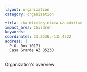 ```yaml
---
layout: organization
category: organization

title: The Missing Piece Foundation
impact_area: Children
keywords: 
coordinates: 33.3536,-111.4322
address: |
  P.O. Box 10171
  Casa Grande AZ 85230
---
```

Organization's overview

